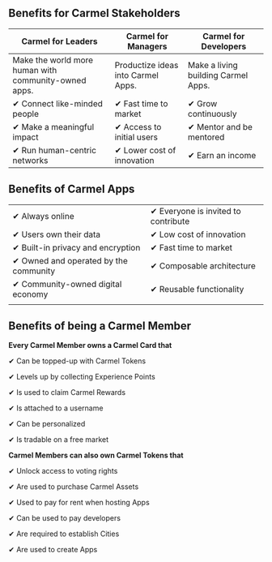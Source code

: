 ## Benefits for Carmel Stakeholders

|  **Carmel for Leaders** |  **Carmel for Managers** | **Carmel for Developers** |
| ------------- | ------------- | ------------- |
| Make the world more human with community-owned apps.  | Productize ideas into Carmel Apps.  | Make a living building Carmel Apps. |  
| ✔ Connect like-minded people | ✔ Fast time to market |  ✔ Grow continuously |
| ✔ Make a meaningful impact | ✔ Access to initial users | ✔ Mentor and be mentored |
| ✔ Run human-centric networks | ✔ Lower cost of innovation |  ✔ Earn an income |

## Benefits of Carmel Apps

|   |  |
| ------------- | ------------- |
| ✔ Always online | ✔ Everyone is invited to contribute |
| ✔ Users own their data | ✔ Low cost of innovation |
| ✔ Built-in privacy and encryption | ✔ Fast time to market |
| ✔ Owned and operated by the community | ✔ Composable architecture  |
| ✔ Community-owned digital economy | ✔ Reusable functionality |
|   |  |

## Benefits of being a Carmel Member

**Every Carmel Member owns a Carmel Card that**

✔ Can be topped-up with Carmel Tokens

✔ Levels up by collecting Experience Points

✔ Is used to claim Carmel Rewards

✔ Is attached to a username

✔ Can be personalized 

✔ Is tradable on a free market

**Carmel Members can also own Carmel Tokens that**

✔ Unlock access to voting rights 

✔ Are used to purchase Carmel Assets

✔ Used to pay for rent when hosting Apps

✔ Can be used to pay developers

✔ Are required to establish Cities

✔ Are used to create Apps